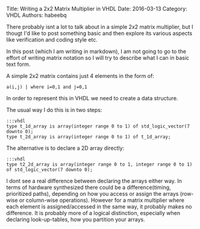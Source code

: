Title: Writing a 2x2 Matrix Multiplier in VHDL
Date: 2016-03-13
Category: VHDL
Authors: habeebq

There probably isnt a lot to talk about in a simple 2x2 matrix multiplier, but I thougt I'd like to post something basic and then explore its various aspects like verification and coding style etc.

In this post (which I am writing in markdown), I am not going to go to the effort of writing matrix notation so I will try to describe what I can in basic text form.

A simple 2x2 matrix contains just 4 elements in the form of:

    a(i,j) | where i=0,1 and j=0,1

In order to represent this in VHDL we need to create a data structure.

The usual way I do this is in two steps:

    :::vhdl
    type t_1d_array is array(integer range 0 to 1) of std_logic_vector(7 downto 0);
    type t_2d_array is array(integer range 0 to 1) of t_1d_array;

The alternative is to declare a 2D array directly:

    :::vhdl
    type t2_2d_array is array(integer range 0 to 1, integer range 0 to 1) of std_logic_vector(7 downto 0);

I dont see a real difference between declaring the arrays either way.
In terms of hardware synthesized there could be a difference(timing, prioritized paths), depending on how you access or assign the arrays (row-wise or column-wise operations).
However for a matrix multiplier where each element is assigned/accessed in the same way, it probably makes no difference.
It is probably more of a logical distinction, especially when declaring look-up-tables, how you partition your arrays.




